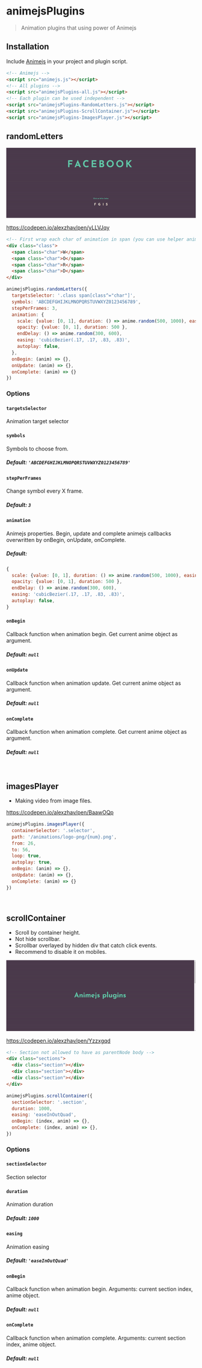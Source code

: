 # animejsPlugins
> Animation plugins that using power of Animejs

## Installation
Include [Animejs](https://github.com/juliangarnier/anime) in your project and plugin script.
```html
<!-- Animejs -->
<script src="animejs.js"></script>
<!-- All plugins -->
<script src="animejsPlugins-all.js"></script>
<!-- Each plugin can be used independent -->
<script src="animejsPlugins-RandomLetters.js"></script>
<script src="animejsPlugins-ScrollContainer.js"></script>
<script src="animejsPlugins-ImagesPlayer.js"></script>
```
## randomLetters

![randomLetters](https://github.com/alexey13/animejsPlugins/blob/master/gifs/randomLetters.gif)

https://codepen.io/alexzhav/pen/yLLVJqy

```html
<!-- First wrap each char of animation in span (you can use helper animejsPlugins.charmingWordsChars(el)) -->
<div class="class">
  <span class="char">W</span>
  <span class="char">O</span>
  <span class="char">R</span>
  <span class="char">D</span>
</div>
```

```js
animejsPlugins.randomLetters({
  targetsSelector: '.class span[class^="char"]',
  symbols: 'ABCDEFGHIJKLMNOPQRSTUVWXYZ0123456789',
  stepPerFrames: 3,
  animation: {
    scale: {value: [0, 1], duration: () => anime.random(500, 1000), easing: 'cubicBezier(.17, -0, .83, 1)' },
    opacity: {value: [0, 1], duration: 500 },
    endDelay: () => anime.random(300, 600),
    easing: 'cubicBezier(.17, .17, .83, .83)',
    autoplay: false,
  },
  onBegin: (anim) => {},
  onUpdate: (anim) => {},
  onComplete: (anim) => {}
})
```

### Options
#### `targetsSelector`
Animation target selector

#### `symbols`
Symbols to choose from.
##### Default: `'ABCDEFGHIJKLMNOPQRSTUVWXYZ0123456789'`

#### `stepPerFrames`
Change symbol every X frame.
##### Default: `3`

#### `animation`
Animejs properties.
Begin, update and complete animejs callbacks overwritten by onBegin, onUpdate, onComplete. 
##### Default:
```js 
{
  scale: {value: [0, 1], duration: () => anime.random(500, 1000), easing: 'cubicBezier(.17, -0, .83, 1)' },
  opacity: {value: [0, 1], duration: 500 },
  endDelay: () => anime.random(300, 600),
  easing: 'cubicBezier(.17, .17, .83, .83)',
  autoplay: false,
}
```

#### `onBegin`
Callback function when animation begin. Get current anime object as argument.
##### Default: `null`

#### `onUpdate`
Callback function when animation update. Get current anime object as argument.
##### Default: `null`

#### `onComplete`
Callback function when animation complete. Get current anime object as argument.
##### Default: `null`

<br>

## imagesPlayer
- Making video from image files.

https://codepen.io/alexzhav/pen/BaawOQp

```js
animejsPlugins.imagesPlayer({
  containerSelector: '.selector',
  path: '/animations/logo-png/{num}.png',
  from: 26,
  to: 56,
  loop: true,
  autoplay: true,
  onBegin: (anim) => {},
  onUpdate: (anim) => {},
  onComplete: (anim) => {}
})
```

<br>

## scrollContainer
- Scroll by container height.
- Not hide scrollbar.
- Scrollbar overlayed by hidden div that catch click events.
- Recommend to disable it on mobiles.

![scrollContainer](https://github.com/alexey13/animejsPlugins/blob/master/gifs/scrollSection.gif)

https://codepen.io/alexzhav/pen/Yzzxgqd

```html
<!-- Section not allowed to have as parentNode body -->
<div class="sections">
  <div class="section"></div>
  <div class="section"></div>
  <div class="section"></div>
</div>
```

```js
animejsPlugins.scrollContainer({
  sectionSelector: '.section',
  duration: 1000,
  easing: 'easeInOutQuad',
  onBegin: (index, anim) => {},
  onComplete: (index, anim) => {},
})
```

### Options
#### `sectionSelector`
Section selector

#### `duration`
Animation duration
##### Default: `1000`

#### `easing`
Animation easing
##### Default: `'easeInOutQuad'`

#### `onBegin`
Callback function when animation begin. Arguments: current section index, anime object.
##### Default: `null`

#### `onComplete`
Callback function when animation complete. Arguments: current section index, anime object.
##### Default: `null`
